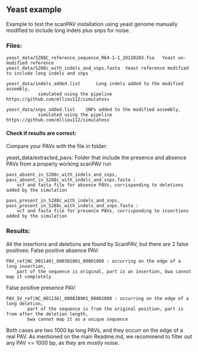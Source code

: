 ## Yeast example 
Example to test the scanPAV installation using yeast genome manually modified to include long indels plus snps for noise.

### Files:
  	yeast_data/S288C_reference_sequence_R64-1-1_20110203.fsa   Yeast un-modified reference
  	yeast_data/S288c_with_indels_and_snps.fasta  Yeast reference modified to include long indels and snps

  	yeast_data/indels_added.list 	  Long indels added to the modified assembly, 
				simulated using the pipeline https://github.com/mlliou112/simulatesv 
  
  	yeast_data/snps_added.list    SNPs added to the modified assembly, 
				simulated using the pipeline https://github.com/mlliou112/simulatesv

#### Check if results are correct:
Compare your PAVs with the file in folder:

  yeast_data/extracted_pavs:   Folder that include the presence and absence PAVs from a properly working scanPAV run
  
	pavs_absent_in_S288c_with_indels_and_snps,   pavs_absent_in_S288c_with_indels_and_snps.fasta : 
		vcf and fasta file for absence PAVs, corrisponding to deletions added by the simulation 

	pavs_present_in_S288c_with_indels_and_snps,  pavs_present_in_S288c_with_indels_and_snps.fasta : 
		vcf and fasta file for presence PAVs, corrisponding to insertions added by the simulation


### Results:
  All the insertions and deletions are found by ScanPAV, but there are 2 false positives:
   False positive absence PAV:
    
	PAV_ref|NC_001140|_000381001_00001000 : occurring on the edge of a long insertion, 
		part of the sequence is original, part is an insertion, bwa cannot map it completely
	
   False positive presence PAV:
   
	PAV_SV_ref|NC_001136|_000838001_00001000 : occurring on the edge of a long deletion, 
			part of the sequence is from the original position, part is from after the deletion length,  
			bwa cannot map it as a unique sequence

   Both cases are two 1000 bp long PAVs, and they occurr on the edge of a real PAV. As mentioned on the main Readme.md, we recommend to filter out any PAV <= 1000 bp, as they are mostly noise.

